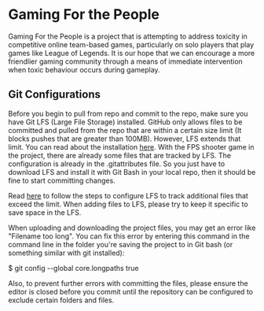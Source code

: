 # Gaming For the People

Gaming For the People is a project that is attempting to address toxicity in competitive online team-based games, particularly on solo players that play games like League of Legends. It is our hope that we can encourage a more friendlier gaming community through a means of immediate intervention when toxic behaviour occurs during gameplay.

## Git Configurations

Before you begin to pull from repo and commit to the repo, make sure you have Git LFS (Large File Storage) installed. GitHub only allows files to be committed and pulled from the repo that are within a certain size limit (It blocks pushes that are greater than 100MB). However, LFS extends that limit. You can read about the installation [here](https://docs.github.com/en/repositories/working-with-files/managing-large-files/installing-git-large-file-storage). With the FPS shooter game in the project, there are already some files that are tracked by LFS. The configuration is already in the .gitattributes file. So you just have to download LFS and install it with Git Bash in your local repo, then it should be fine to start committing changes. 

Read [here](https://docs.github.com/en/repositories/working-with-files/managing-large-files/configuring-git-large-file-storage) to follow the steps to configure LFS to track additional files that exceed the limit. When adding files to LFS, please try to keep it specific to save space in the LFS.

When uploading and downloading the project files, you may get an error like "Filename too long". You can fix this error by entering this command in the command line in the folder you're saving the project to in Git bash (or something similar with git installed): 

$ git config --global core.longpaths true

Also, to prevent further errors with committing the files, please ensure the editor is closed before you commit until the repository can be configured to exclude certain folders and files.
